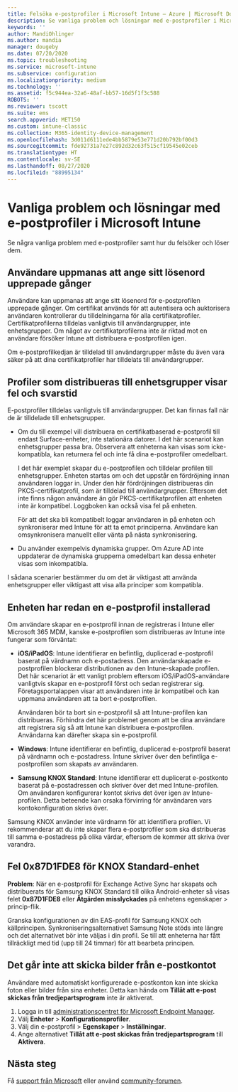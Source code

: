 ```yaml
---
title: Felsöka e-postprofiler i Microsoft Intune – Azure | Microsoft Docs
description: Se vanliga problem och lösningar med e-postprofiler i Microsoft Intune, inklusive duplicerade e-postprofiler och fel på Samsung KNOX Standard Android-enheter.
keywords: ''
author: MandiOhlinger
ms.author: mandia
manager: dougeby
ms.date: 07/20/2020
ms.topic: troubleshooting
ms.service: microsoft-intune
ms.subservice: configuration
ms.localizationpriority: medium
ms.technology: ''
ms.assetid: f5c944ea-32a6-48af-bb57-16d5f1f3c588
ROBOTS: ''
ms.reviewer: tscott
ms.suite: ems
search.appverid: MET150
ms.custom: intune-classic
ms.collection: M365-identity-device-management
ms.openlocfilehash: 3d011d6111ede4bb5879e53e771d20b792bf00d3
ms.sourcegitcommit: fde92731a7e27c892d32c63f515cf19545e02ceb
ms.translationtype: HT
ms.contentlocale: sv-SE
ms.lasthandoff: 08/27/2020
ms.locfileid: "88995134"
---
```

# <a name="common-issues-and-resolutions-with-email-profiles-in-microsoft-intune"></a>Vanliga problem och lösningar med e-postprofiler i Microsoft Intune

Se några vanliga problem med e-postprofiler samt hur du felsöker och löser dem.

## <a name="users-are-repeatedly-prompted-to-enter-their-password"></a>Användare uppmanas att ange sitt lösenord upprepade gånger

Användare kan uppmanas att ange sitt lösenord för e-postprofilen upprepade gånger. Om certifikat används för att autentisera och auktorisera användaren kontrollerar du tilldelningarna för alla certifikatprofiler. Certifikatprofilerna tilldelas vanligtvis till användargrupper, inte enhetsgrupper. Om något av certifikatprofilerna inte är riktad mot en användare försöker Intune att distribuera e-postprofilen igen.

Om e-postprofilkedjan är tilldelad till användargrupper måste du även vara säker på att dina certifikatprofiler har tilldelats till användargrupper.

## <a name="profiles-deployed-to-device-groups-show-errors-and-latency"></a>Profiler som distribueras till enhetsgrupper visar fel och svarstid

E-postprofiler tilldelas vanligtvis till användargrupper. Det kan finnas fall när de är tilldelade till enhetsgrupper.

- Om du till exempel vill distribuera en certifikatbaserad e-postprofil till endast Surface-enheter, inte stationära datorer. I det här scenariot kan enhetsgrupper passa bra. Observera att enheterna kan visas som icke-kompatibla, kan returnera fel och inte få dina e-postprofiler omedelbart.

  I det här exemplet skapar du e-postprofilen och tilldelar profilen till enhetsgrupper. Enheten startas om och det uppstår en fördröjning innan användaren loggar in. Under den här fördröjningen distribueras din PKCS-certifikatprofil, som är tilldelad till användargrupper. Eftersom det inte finns någon användare än gör PKCS-certifikatprofilen att enheten inte är kompatibel. Loggboken kan också visa fel på enheten.

  För att det ska bli kompatibelt loggar användaren in på enheten och synkroniserar med Intune för att ta emot principerna. Användare kan omsynkronisera manuellt eller vänta på nästa synkronisering.

- Du använder exempelvis dynamiska grupper. Om Azure AD inte uppdaterar de dynamiska grupperna omedelbart kan dessa enheter visas som inkompatibla.

I sådana scenarier bestämmer du om det är viktigast att använda enhetsgrupper eller viktigast att visa alla principer som kompatibla.

## <a name="device-already-has-an-email-profile-installed"></a>Enheten har redan en e-postprofil installerad

Om användare skapar en e-postprofil innan de registreras i Intune eller Microsoft 365 MDM, kanske e-postprofilen som distribueras av Intune inte fungerar som förväntat:

- **iOS/iPadOS**: Intune identifierar en befintlig, duplicerad e-postprofil baserat på värdnamn och e-postadress. Den användarskapade e-postprofilen blockerar distributionen av den Intune-skapade profilen. Det här scenariot är ett vanligt problem eftersom iOS/iPadOS-användare vanligtvis skapar en e-postprofil först och sedan registrerar sig. Företagsportalappen visar att användaren inte är kompatibel och kan uppmana användaren att ta bort e-postprofilen.

  Användaren bör ta bort sin e-postprofil så att Intune-profilen kan distribueras. Förhindra det här problemet genom att be dina användare att registrera sig så att Intune kan distribuera e-postprofilen. Användarna kan därefter skapa sin e-postprofil.

- **Windows**: Intune identifierar en befintlig, duplicerad e-postprofil baserat på värdnamn och e-postadress. Intune skriver över den befintliga e-postprofilen som skapats av användaren.

- **Samsung KNOX Standard**: Intune identifierar ett duplicerat e-postkonto baserat på e-postadressen och skriver över det med Intune-profilen. Om användaren konfigurerar kontot skrivs det över igen av Intune-profilen. Detta beteende kan orsaka förvirring för användaren vars kontokonfiguration skrivs över.

Samsung KNOX använder inte värdnamn för att identifiera profilen. Vi rekommenderar att du inte skapar flera e-postprofiler som ska distribueras till samma e-postadress på olika värdar, eftersom de kommer att skriva över varandra.

## <a name="error-0x87d1fde8-for-knox-standard-device"></a>Fel 0x87D1FDE8 för KNOX Standard-enhet

**Problem**: När en e-postprofil för Exchange Active Sync har skapats och distribuerats för Samsung KNOX Standard till olika Android-enheter så visas felet **0x87D1FDE8** eller **Åtgärden misslyckades** på enhetens egenskaper > princip-flik.

Granska konfigurationen av din EAS-profil för Samsung KNOX och källprincipen. Synkroniseringsalternativet Samsung Note stöds inte längre och det alternativet bör inte väljas i din profil. Se till att enheterna har fått tillräckligt med tid (upp till 24 timmar) för att bearbeta principen.

## <a name="unable-to-send-images-from--email-account"></a>Det går inte att skicka bilder från e-postkontot

Användare med automatiskt konfigurerade e-postkonton kan inte skicka foton eller bilder från sina enheter. Detta kan hända om **Tillåt att e-post skickas från tredjepartsprogram** inte är aktiverat.

1. Logga in till [administrationscentret för Microsoft Endpoint Manager](https://go.microsoft.com/fwlink/?linkid=2109431).
2. Välj **Enheter** > **Konfigurationsprofiler**.
3. Välj din e-postprofil > **Egenskaper** > **Inställningar**.
4. Ange alternativet **Tillåt att e-post skickas från tredjepartsprogram**  till **Aktivera**.

## <a name="next-steps"></a>Nästa steg

Få [support från Microsoft](../fundamentals/get-support.md) eller använd [community-forumen](https://social.technet.microsoft.com/Forums/en-US/home?category=microsoftintune).

